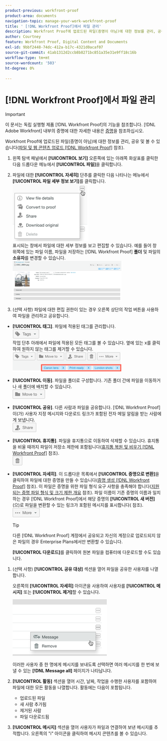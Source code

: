 ```yaml
---
product-previous: workfront-proof
product-area: documents
navigation-topic: manage-your-work-workfront-proof
title: ' [!DNL Workfront Proof]에서 파일 관리'
description: Workfront Proof에 업로드된 파일(증명이 아님)에 대한 정보를 관리, 공유 및 볼 수 있습니다( Workfront Proof에 파일 및 웹 컨텐츠 업로드 참조).
author: Courtney
feature: Workfront Proof, Digital Content and Documents
exl-id: 9bbf2448-74dc-412a-b17c-4321d0acaf07
source-git-commit: 41ab1312d2ccb8b8271bc851a35e31e9ff18c16b
workflow-type: tm+mt
source-wordcount: '503'
ht-degree: 0%

---
```


# [!DNL Workfront Proof]에서 파일 관리

>[!IMPORTANT]
>
>이 문서는 독립 실행형 제품 [!DNL Workfront Proof]의 기능을 참조합니다. [!DNL Adobe Workfront] 내부의 증명에 대한 자세한 내용은 [증명](../../../review-and-approve-work/proofing/proofing.md)을 참조하십시오.

Workfront Proof에 업로드된 파일(증명이 아님)에 대한 정보를 관리, 공유 및 볼 수 있습니다([파일 및 웹 콘텐츠 업로드 [!DNL Workfront Proof]](../../../workfront-proof/wp-work-proofsfiles/create-proofs-and-files/upload-files-web-content.md) 참조).

1. 왼쪽 탐색 패널에서 **[!UICONTROL 보기]** 오른쪽에 있는 아래쪽 화살표를 클릭한 다음 드롭다운 메뉴에서 **[!UICONTROL 파일]**&#x200B;을 클릭합니다.

1. 파일에 대한 **[!UICONTROL 자세히]** 단추를 클릭한 다음 나타나는 메뉴에서 **[!UICONTROL 파일 세부 정보 보기]**&#x200B;를 클릭합니다.\
   ![](assets/click-more-then-view-file-details.png)\
   표시되는 창에서 파일에 대한 세부 정보를 보고 편집할 수 있습니다. 예를 들어 창 위쪽에 있는 파일 이름, 파일을 저장하는 [!DNL Workfront Proof] **폴더** 및 파일의 **소유자**&#x200B;를 변경할 수 있습니다.\
   ![](assets/file-details-page-350x129.png)

1. (선택 사항) 파일에 대한 편집 권한이 있는 경우 오른쪽 상단의 작업 버튼을 사용하여 파일을 관리하고 공유합니다.

* **[!UICONTROL 태그]**. 파일에 적용된 태그를 관리합니다.\
   ![](assets/tags-button.png)\
   작업 단추 아래에서 파일에 적용된 모든 태그를 볼 수 있습니다. 옆에 있는 x를 클릭하여 원하지 않는 태그를 제거할 수 있습니다.\
   ![](assets/view-file-tags-350x64.png)

* **[!UICONTROL 이동]**. 파일을 폴더로 구성합니다. 기존 폴더 간에 파일을 이동하거나 새 폴더에 배치할 수 있습니다.\
   ![](assets/folder-button.png)

* **[!UICONTROL 공유]**. 다른 사람과 파일을 공유합니다. [!DNL Workfront Proof]이(가) 사용자 지정 메시지와 다운로드 링크가 포함된 전자 메일 알림을 받는 사람에게 보냅니다.\
   ![](assets/share-button.png)

* **[!UICONTROL 휴지통]**. 파일을 휴지통으로 이동하여 삭제할 수 있습니다. 휴지통을 비울 때까지 파일이 저장소 제한에 포함됩니다([휴지통 복원 및 비우기 [!DNL Workfront Proof]](../../../workfront-proof/wp-work-proofsfiles/manage-your-work/restore-and-empty-trash.md) 참조).\
   ![](assets/trash-button.png)

* **[!UICONTROL 자세히]**. 이 드롭다운 목록에서 **[!UICONTROL 증명으로 변환]**&#x200B;을 클릭하여 파일에 대한 증명을 만들 수 있습니다([증명 생성 [!DNL Workfront Proof]](../../../workfront-proof/wp-work-proofsfiles/create-proofs-and-files/generate-proofs.md) 참조). 이 파일은 증명을 위한 파일 형식 요구 사항을 충족해야 합니다([지원되는 증명 파일 형식 및 크기 제한 개요](../../../review-and-approve-work/proofing/proofing-overview/supported-proofing-file-types.md) 참조). 파일 이름이 기존 증명의 이름과 일치하는 경우 [!DNL Workfront Proof]에서 해당 증명의 **[!UICONTROL 새 버전]**(으)로 파일을 변환할 수 있는 링크가 포함된 메시지를 표시합니다( 참조).\
   ![](assets/more-button-text-version.png)

  >[!TIP]
  >
  >다른 [!DNL Workfront Proof] 계정에서 공유되고 자신의 계정으로 업로드되지 않은 파일의 경우 Enterprise Plans에서만 변환할 수 있습니다.

  **[!UICONTROL 다운로드]**&#x200B;를 클릭하여 원본 파일을 컴퓨터에 다운로드할 수도 있습니다.

1. (선택 사항) **[!UICONTROL 공유 대상]** 섹션을 열어 파일을 공유한 사용자를 나열합니다.

   오른쪽의 **[!UICONTROL 자세히]** 아이콘을 사용하여 사용자를 **[!UICONTROL 메시지]** 또는 **[!UICONTROL 제거]**&#x200B;할 수 있습니다.

   ![](assets/message-and-remove.png)

   이러한 사용자 중 한 명에게 메시지를 보내도록 선택하면 여러 메시지를 한 번에 보낼 수 있는 **[!DNL Message all]** 페이지가 나타납니다.

1. **[!UICONTROL 활동]** 섹션을 열어 시간, 날짜, 작업을 수행한 사용자를 포함하여 파일에 대한 모든 활동을 나열합니다. 활동에는 다음이 포함됩니다.

   * 업로드된 파일
   * 새 사람 추가됨
   * 제거된 사람
   * 파일 다운로드됨

1. **[!UICONTROL 메시지]** 섹션을 열어 사용자가 파일과 연결하여 보낸 메시지를 추적합니다. 오른쪽의 &quot;i&quot; 아이콘을 클릭하여 메시지 콘텐츠를 볼 수 있습니다.

